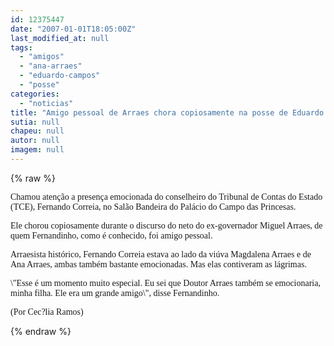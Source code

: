 ```yaml
---
id: 12375447
date: "2007-01-01T18:05:00Z"
last_modified_at: null
tags:
  - "amigos"
  - "ana-arraes"
  - "eduardo-campos"
  - "posse"
categories:
  - "noticias"
title: "Amigo pessoal de Arraes chora copiosamente na posse de Eduardo Campos"
sutia: null
chapeu: null
autor: null
imagem: null
---
```

{% raw %}
<p><P><FONT face=Verdana>Chamou atenção a presença emocionada do </FONT><FONT face=Verdana>conselheiro do Tribunal de Contas do Estado (TCE), Fernando Correia, no Salão Bandeira do&nbsp;Palácio do Campo das Princesas.</FONT></P></p>
<p><P><FONT face=Verdana>Ele chorou copiosamente durante o discurso do neto do ex-governador Miguel Arraes, de quem Fernandinho, como é&nbsp;conhecido, foi amigo pessoal.</FONT></P></p>
<p><P><FONT face=Verdana>Arraesista histórico, Fernando Correia estava ao lado da viúva Magdalena Arraes e de Ana Arraes, ambas também bastante emocionadas. Mas elas contiveram as lágrimas. </FONT></P></p>
<p><P><FONT face=Verdana>\"Esse&nbsp;é um momento muito especial. Eu sei que Doutor Arraes também se emocionaria, minha filha. Ele&nbsp;era um grande amigo\", disse Fernandinho.</FONT></P></p>
<p><P><FONT face=Verdana>(Por Cec?lia Ramos)</FONT></P> </p>
{% endraw %}